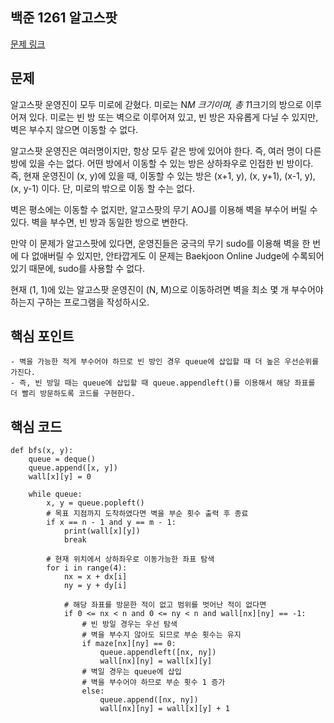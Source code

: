## 백준 1261 알고스팟
[문제 링크](https://www.acmicpc.net/problem/1261)

## 문제
알고스팟 운영진이 모두 미로에 갇혔다. 미로는 N*M 크기이며, 총 1*1크기의 방으로 이루어져 있다. 미로는 빈 방 또는 벽으로 이루어져 있고, 빈 방은 자유롭게 다닐 수 있지만, 벽은 부수지 않으면 이동할 수 없다.

알고스팟 운영진은 여러명이지만, 항상 모두 같은 방에 있어야 한다. 즉, 여러 명이 다른 방에 있을 수는 없다. 어떤 방에서 이동할 수 있는 방은 상하좌우로 인접한 빈 방이다. 즉, 현재 운영진이 (x, y)에 있을 때, 이동할 수 있는 방은 (x+1, y), (x, y+1), (x-1, y), (x, y-1) 이다. 단, 미로의 밖으로 이동 할 수는 없다.

벽은 평소에는 이동할 수 없지만, 알고스팟의 무기 AOJ를 이용해 벽을 부수어 버릴 수 있다. 벽을 부수면, 빈 방과 동일한 방으로 변한다.

만약 이 문제가 알고스팟에 있다면, 운영진들은 궁극의 무기 sudo를 이용해 벽을 한 번에 다 없애버릴 수 있지만, 안타깝게도 이 문제는 Baekjoon Online Judge에 수록되어 있기 때문에, sudo를 사용할 수 없다.

현재 (1, 1)에 있는 알고스팟 운영진이 (N, M)으로 이동하려면 벽을 최소 몇 개 부수어야 하는지 구하는 프로그램을 작성하시오.

## 핵심 포인트
```
- 벽을 가능한 적게 부수어야 하므로 빈 방인 경우 queue에 삽입할 때 더 높은 우선순위를 가진다.
- 즉, 빈 방일 때는 queue에 삽입할 때 queue.appendleft()를 이용해서 해당 좌표를 더 빨리 방문하도록 코드를 구현한다.
```

## 핵심 코드
```
def bfs(x, y):
    queue = deque()
    queue.append([x, y])
    wall[x][y] = 0

    while queue:
        x, y = queue.popleft()
        # 목표 지점까지 도착하였다면 벽을 부순 횟수 출력 후 종료
        if x == n - 1 and y == m - 1:
            print(wall[x][y])
            break

        # 현재 위치에서 상하좌우로 이동가능한 좌표 탐색
        for i in range(4):
            nx = x + dx[i]
            ny = y + dy[i]

            # 해당 좌표를 방문한 적이 없고 범위를 벗어난 적이 없다면
            if 0 <= nx < n and 0 <= ny < n and wall[nx][ny] == -1:
                # 빈 방일 경우는 우선 탐색
                # 벽을 부수지 않아도 되므로 부순 횟수는 유지
                if maze[nx][ny] == 0:
                    queue.appendleft([nx, ny])
                    wall[nx][ny] = wall[x][y]
                # 벽일 경우는 queue에 삽입
                # 벽을 부수어야 하므로 부순 횟수 1 증가
                else:
                    queue.append([nx, ny])
                    wall[nx][ny] = wall[x][y] + 1
```
